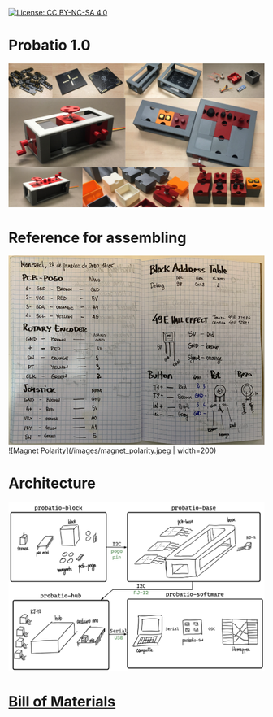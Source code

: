 [![License: CC BY-NC-SA 4.0](https://img.shields.io/badge/License-CC%20BY--NC--SA%204.0-lightgrey.svg)](https://creativecommons.org/licenses/by-nc-sa/4.0/)
# Probatio 1.0
![](/images/probatio_v1_0_collage.png)
# Reference for assembling
![Field Notes - Wiring](/images/wiring_annotations.png)
![Magnet Polarity](/images/magnet_polarity.jpeg | width=200)
# Architecture
![](/images/probatio-architecture_squared.png)
# [Bill of Materials](/BOM.md)
